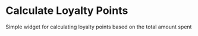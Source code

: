 # Calculate Loyalty Points

Simple widget for calculating loyalty points based on the total amount spent
